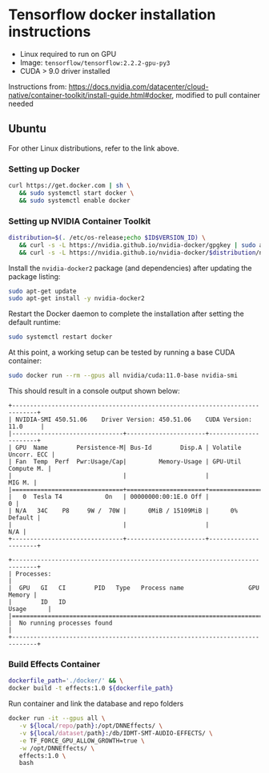 # Tensorflow docker installation instructions

- Linux required to run on GPU
- Image: `tensorflow/tensorflow:2.2.2-gpu-py3`
- CUDA > 9.0 driver installed

Instructions from: https://docs.nvidia.com/datacenter/cloud-native/container-toolkit/install-guide.html#docker, modified to pull container needed

## Ubuntu

For other Linux distributions, refer to the link above.

### Setting up Docker

```bash
curl https://get.docker.com | sh \
   && sudo systemctl start docker \
   && sudo systemctl enable docker
```

### Setting up NVIDIA Container Toolkit

```bash
distribution=$(. /etc/os-release;echo $ID$VERSION_ID) \
   && curl -s -L https://nvidia.github.io/nvidia-docker/gpgkey | sudo apt-key add - \
   && curl -s -L https://nvidia.github.io/nvidia-docker/$distribution/nvidia-docker.list | sudo tee /etc/apt/sources.list.d/nvidia-docker.list
```

Install the `nvidia-docker2` package (and dependencies) after updating the package listing:

```bash
sudo apt-get update
sudo apt-get install -y nvidia-docker2
```

Restart the Docker daemon to complete the installation after setting the default runtime:

```bash
sudo systemctl restart docker
```

At this point, a working setup can be tested by running a base CUDA container:

```bash
sudo docker run --rm --gpus all nvidia/cuda:11.0-base nvidia-smi
```

This should result in a console output shown below:

```
+-----------------------------------------------------------------------------+
| NVIDIA-SMI 450.51.06    Driver Version: 450.51.06    CUDA Version: 11.0     |
|-------------------------------+----------------------+----------------------+
| GPU  Name        Persistence-M| Bus-Id        Disp.A | Volatile Uncorr. ECC |
| Fan  Temp  Perf  Pwr:Usage/Cap|         Memory-Usage | GPU-Util  Compute M. |
|                               |                      |               MIG M. |
|===============================+======================+======================|
|   0  Tesla T4            On   | 00000000:00:1E.0 Off |                    0 |
| N/A   34C    P8     9W /  70W |      0MiB / 15109MiB |      0%      Default |
|                               |                      |                  N/A |
+-------------------------------+----------------------+----------------------+

+-----------------------------------------------------------------------------+
| Processes:                                                                  |
|  GPU   GI   CI        PID   Type   Process name                  GPU Memory |
|        ID   ID                                                   Usage      |
|=============================================================================|
|  No running processes found                                                 |
+-----------------------------------------------------------------------------+
```

### Build Effects Container

```bash
dockerfile_path='./docker/' && \
docker build -t effects:1.0 ${dockerfile_path}
```

Run container and link the database and repo folders

```bash
docker run -it --gpus all \
   -v ${local/repo/path}:/opt/DNNEffects/ \
   -v ${local/dataset/path}:/db/IDMT-SMT-AUDIO-EFFECTS/ \
   -e TF_FORCE_GPU_ALLOW_GROWTH=true \
   -w /opt/DNNEffects/ \
   effects:1.0 \
   bash
```
